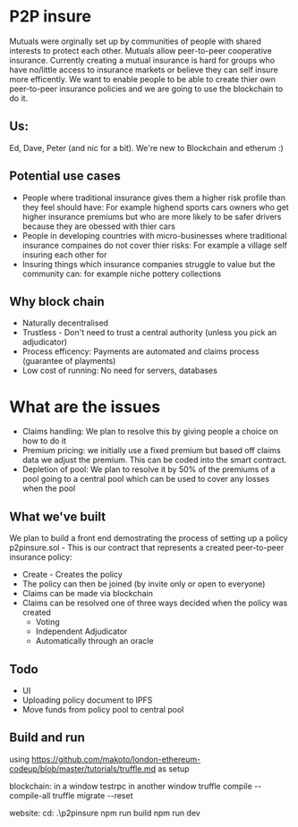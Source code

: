 # P2P insure
Mutuals were orginally set up by communities of people with shared interests to protect each other. Mutuals allow peer-to-peer cooperative insurance. Currently creating a mutual insurance is hard for groups who have no/little access to insurance markets or believe they can self insure more efficently. We want to enable people to be able to create thier own peer-to-peer insurance policies and we are going to use the blockchain to do it.

## Us:
Ed, Dave, Peter (and nic for a bit). We're new to Blockchain and etherum :)

## Potential use cases

- People where traditional insurance gives them a higher risk profile than they feel should have: For example highend sports cars owners who get higher insurance premiums but who are more likely to be safer drivers because they are obessed with thier cars
- People in developing countries with micro-businesses where traditional insurance compaines do not cover thier risks: For example a village self insuring each other for 
- Insuring things which insurance companies struggle to value but the community can: for example niche pottery collections

## Why block chain

- Naturally decentralised
- Trustless - Don't need to trust a central authority (unless you pick an adjudicator)
- Process efficency: Payments are automated and claims process (guarantee of playments)
- Low cost of running: No need for servers, databases

# What are the issues

- Claims handling: We plan to resolve this by giving people a choice on how to do it
- Premium pricing: we initially use a fixed premium but based off claims data we adjust the premium. This can be coded into the smart contract. 
- Depletion of pool: We plan to resolve it by 50% of the premiums of a pool going to a central pool which can be used to cover any losses when the pool

## What we've built

We plan to build a front end demostrating the process of setting up a policy
p2pinsure.sol - This is our contract that represents a created peer-to-peer insurance policy:
   - Create - Creates the policy
   - The policy can then be joined (by invite only or open to everyone)
   - Claims can be made via blockchain
   - Claims can be resolved one of three ways decided when the policy was created
      - Voting 
      - Independent Adjudicator
      - Automatically through an oracle
      
## Todo
- UI
- Uploading policy document to IPFS
- Move funds from policy pool to central pool


## Build and run
using https://github.com/makoto/london-ethereum-codeup/blob/master/tutorials/truffle.md as setup

blockchain:
in a window
   testrpc
in another window
truffle compile --compile-all
truffle migrate --reset

website:
cd: .\p2pinsure
npm run build
npm run dev
